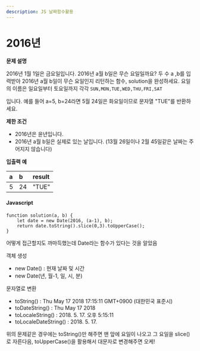 ```yaml
---
description: JS 날짜함수활용
---
```


# 2016년



**문제 설명**

2016년 1월 1일은 금요일입니다. 2016년 a월 b일은 무슨 요일일까요? 두 수 a ,b를 입력받아 2016년 a월 b일이 무슨 요일인지 리턴하는 함수, solution을 완성하세요. 요일의 이름은 일요일부터 토요일까지 각각 `SUN,MON,TUE,WED,THU,FRI,SAT`

입니다. 예를 들어 a=5, b=24라면 5월 24일은 화요일이므로 문자열 "TUE"를 반환하세요.

**제한 조건**

* 2016년은 윤년입니다.
* 2016년 a월 b일은 실제로 있는 날입니다. \(13월 26일이나 2월 45일같은 날짜는 주어지지 않습니다\)

**입출력 예**

| a | b | result |
| :--- | :--- | :--- |
| 5 | 24 | "TUE" |



#### Javascript

```text
function solution(a, b) {
    let date = new Date(2016, (a-1), b);
    return date.toString().slice(0,3).toUpperCase();
}
```

어떻게 접근할지도 까마득했는데 Date라는 함수가 있다는 것을 알았음

객체 생성

* new Date\(\) : 현재 날짜 및 시간
* new Date\(년, 월-1, 일, 시, 분\) 

문자열로 변환

* toString\(\) : Thu May 17 2018 17:15:11 GMT+0900 \(대한민국 표준시\)
* toDateString\(\) : Thu May 17 2018
* toLocaleString\(\) : 2018. 5. 17. 오후 5:15:11
* toLocaleDateString\(\) : 2018. 5. 17.

위의 문제같은 경우에는 toString\(\)만 해주면 맨 앞에 요일이 나오고 그 요일을 slice\(\)로 자른다음, toUpperCase\(\)을 활용해서 대문자로 변경해주면 오케!




